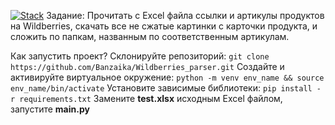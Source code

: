[![Stack](https://skillicons.dev/icons?i=selenium,python,&theme=dark)](https://skillicons.dev)
Задание: Прочитать с Excel файла ссылки и артикулы продуктов на Wildberries, скачать все не сжатые картинки с карточки продукта, и сложить по папкам, названным по соответственным артикулам.

Как запустить проект?
Склонируйте репозиторий: ```git clone https://github.com/Banzaika/Wildberries_parser.git```
Создайте и активируйте виртуальное окружение: ```python -m venv env_name && source env_name/bin/activate```
Установите зависимые библиотеки: ```pip install -r requirements.txt```
Замените **test.xlsx** исходным Excel файлом, запустите **main.py** 